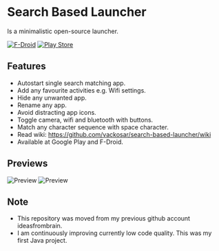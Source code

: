 Search Based Launcher
======================

Is a minimalistic open-source launcher.

[![F-Droid](https://f-droid.org/wiki/images/0/06/F-Droid-button_get-it-on.png)](https://f-droid.org/repository/browse/?fdid=com.vackosar.searchbasedlauncher)
[![Play Store](https://developer.android.com/images/brand/en_generic_rgb_wo_60.png)](https://play.google.com/store/apps/details?id=com.vackosar.searchbasedlauncher)


Features
---------

- Autostart single search matching app.
- Add any favourite activities e.g. Wifi settings.
- Hide any unwanted app.
- Rename any app.
- Avoid distracting app icons.
- Toggle camera, wifi and bluetooth with buttons.
- Match any character sequence with space character.
- Read wiki: https://github.com/vackosar/search-based-launcher/wiki
- Available at Google Play and F-Droid.


Previews
---------

![Preview](https://raw.githubusercontent.com/vackosar/search-based-launcher/master/store/screenshots/searching.png)
![Preview](https://raw.githubusercontent.com/vackosar/search-based-launcher/master/store/screenshots/menu.png)


Note
-----

- This repository was moved from my previous github account ideasfrombrain.
- I am continuously improving currently low code quality. This was my first Java project.

